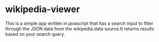 # wikipedia-viewer
This is a simple app written in javascript that has a search input to filter through the JSON data from the wikipedia data source.It returns results based on your search query.
